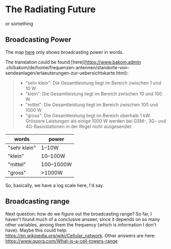# The Radiating Future

or something

## Broadcasting Power

The map [here](https://map.geo.admin.ch/?topic=funksender) only shows 
broadcasting power in words.

The translation could be found [here](https://www.bakom.admin
.ch/bakom/de/home/frequenzen-antennen/standorte-von-sendeanlagen/erlaeuterungen-zur-uebersichtskarte.html):

> - "sehr klein": Die Gesamtleistung liegt im Bereich zwischen 1 und 10 W
> - "klein": Die Gesamtleistung liegt im Bereich zwischen 10 und 100 W
> - "mittel": Die Gesamtleistung liegt im Bereich zwischen 100 und 1000 W
> - "gross": Die Gesamtleistung liegt im Bereich oberhalb 1 kW.  
     Grössere Leistungen als einige 1000 W werden bei GSM-, 3G- und 4G-Basisstationen in der Regel nicht ausgesendet.

|words        | power     |
|------------ | --------- |
|"sehr klein" | 1–10W     |
|"klein"      | 10–100W   |
|"mittel"     | 100–1000W |
|"gross"      | >1000W    |

So, basically, we have a log scale here, I'd say.

## Broadcasting range
Next question: how do we figure out the broadcasting range? So far, I haven't found much of a conclusive answer, since it depends on so many other variables, among them the frequency (which is information I don't have). Maybe this could help: https://en.wikipedia.org/wiki/Cellular_network. Other answers are here: https://www.quora.com/What-is-a-cell-towers-range